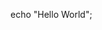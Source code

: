 <!DOCTYPE>
<html lang = "en">
<head>
<title></title>
</head>
<body>

echo "Hello World";
</body>

</html>

